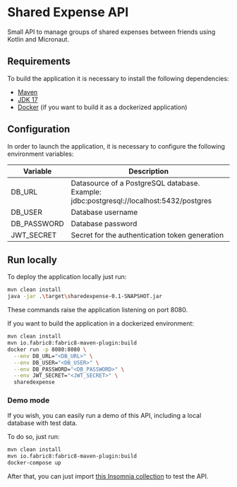 # Shared Expense API

Small API to manage groups of shared expenses between friends using Kotlin and Micronaut.

## Requirements

To build the application it is necessary to install the following dependencies:

- [Maven](https://maven.apache.org/)
- [JDK 17](https://openjdk.org/projects/jdk/17/)
- [Docker](https://www.docker.com/) (if you want to build it as a dockerized application)

## Configuration

In order to launch the application, it is necessary to configure the following environment variables:

| Variable         | Description                                                                             |
|------------------|-----------------------------------------------------------------------------------------|
| DB_URL           | Datasource of a PostgreSQL database. Example: jdbc:postgresql://localhost:5432/postgres |
| DB_USER          | Database username                                                                       |
| DB_PASSWORD      | Database password                                                                       |
| JWT_SECRET       | Secret for the authentication token generation                                          |

## Run locally

To deploy the application locally just run:

```bash
mvn clean install
java -jar .\target\sharedexpense-0.1-SNAPSHOT.jar
```
These commands raise the application listening on port 8080.

If you want to build the application in a dockerized environment:
```bash
mvn clean install
mvn io.fabric8:fabric8-maven-plugin:build
docker run -p 8080:8080 \
  --env DB_URL="<DB_URL>" \
  --env DB_USER="<DB_USER>" \
  --env DB_PASSWORD="<DB_PASSWORD>" \
  --env JWT_SECRET="<JWT_SECRET>" \
  sharedexpense
```

### Demo mode

If you wish, you can easily run a demo of this API, including a local database with test data.

To do so, just run:

```bash
mvn clean install
mvn io.fabric8:fabric8-maven-plugin:build
docker-compose up
```

After that, you can just import [this Insomnia collection](./insomnia-collection.json) to test the API.
